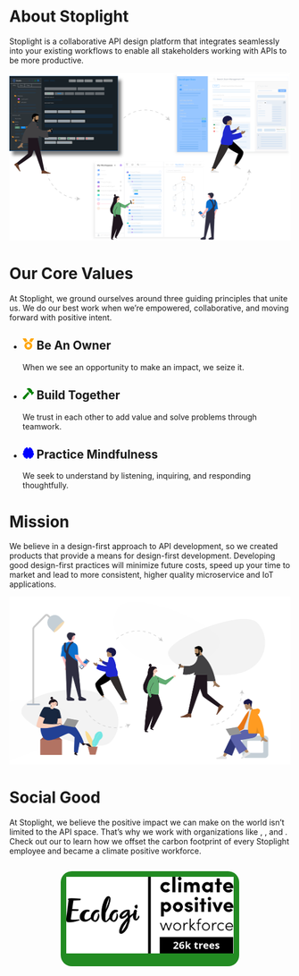 # About Stoplight
Stoplight is a collaborative API design platform that integrates seamlessly into your existing workflows to enable all stakeholders working with APIs to be more productive.

<p align="center">
  <img src="./assets/hero.svg" width="600" height="300" />
</p>

# Our Core Values
At Stoplight, we ground ourselves around three guiding principles that unite us. We do our best work when we’re empowered, collaborative, and moving forward with positive intent.

* ## <img src="./assets/owner.svg" width="20" height="20" /> Be An Owner
  When we see an opportunity to make an impact, we seize it.

* ## <img src="./assets/build.svg" width="20" height="20" /> Build Together
  We trust in each other to add value and solve problems through teamwork.

* ## <img src="./assets/mindfulness.svg" width="20" height="20" /> Practice Mindfulness
  We seek to understand by listening, inquiring, and responding thoughtfully.

# Mission

We believe in a design-first approach to API development, so we created products that provide a means for design-first development. Developing good design-first practices will minimize future costs, speed up your time to market and lead to more consistent, higher quality microservice and IoT applications.

<p align="center">
  <img src="./assets/mission-team.png" width="600" height="300" />
</p>

# Social Good

At Stoplight, we believe the positive impact we can make on the world isn’t limited to the API space. That’s why we work with organizations like , , and . Check out our  to learn how we offset the carbon footprint of every Stoplight employee and became a climate positive workforce.

<div style="display: flex; justify-content: center;">
  <a href="https://ecologi.com/stoplightinc?r=5db9f5263b387200179a1d3d">
    <p style="width: 300px; height: 150px; background-color: forestgreen; border-radius: 20px; padding:10px;">
      <img src="./assets/ecologi.png">
    </p>
  </a>
</div>
